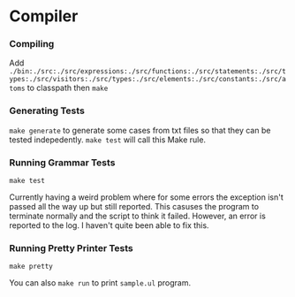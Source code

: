 # Compiler

### Compiling
Add `./bin:./src:./src/expressions:./src/functions:./src/statements:./src/types:./src/visitors:./src/types:./src/elements:./src/constants:./src/atoms` to classpath then `make`

### Generating Tests
`make generate` to generate some cases from txt files so that they can be tested indepedently. `make test` will call this Make rule. 

### Running Grammar Tests
`make test`

Currently having a weird problem where for some errors the exception isn't passed all the way up but still reported. This casuses the program to terminate normally and the script to think it failed. However, an error is reported to the log. I haven't quite been able to fix this.

### Running Pretty Printer Tests
`make pretty`

You can also `make run` to print `sample.ul` program.
